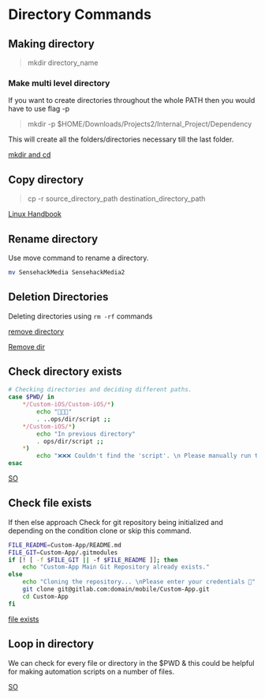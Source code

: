 # Directory Commands


## Making directory

> mkdir directory_name


### Make multi level directory

If you want to create directories throughout the whole PATH then you would have to use flag -p

> mkdir -p $HOME/Downloads/Projects2/Internal_Project/Dependency

This will create all the folders/directories necessary till the last folder.




[mkdir and cd](https://linux.101hacks.com/cd-command/mkdir-and-cd-together/)


## Copy directory

> cp -r source_directory_path destination_directory_path

[Linux Handbook](https://linuxhandbook.com/copy-directory-linux/)


## Rename directory

Use move command to rename a directory.

```bash
mv SensehackMedia SensehackMedia2
```


## Deletion Directories 

Deleting directories using `rm -rf` commands

[remove directory](https://phoenixnap.com/kb/remove-directory-linux)

[Remove dir](https://linuxize.com/post/remove-directory-linux/)

## Check directory exists


```sh
# Checking directories and deciding different paths.
case $PWD/ in
	*/Custom-iOS/Custom-iOS/*)
		echo "🚀🚀🚀"
		. ..ops/dir/script ;;
	*/Custom-iOS/*)
		echo "In previous directory"
		. ops/dir/script ;;
	*)
		echo "❌❌❌ Couldn't find the 'script'. \n Please manually run the setup script! " ;; # default case
esac
```

[SO](https://stackoverflow.com/questions/59838/how-can-i-check-if-a-directory-exists-in-a-bash-shell-script?rq=1)


## Check file exists

If then else approach
Check for git repository being initialized and depending on the condition clone or skip this command. 
```sh
FILE_README=Custom-App/README.md
FILE_GIT=Custom-App/.gitmodules
if [! [ -f $FILE_GIT || -f $FILE_README ]]; then
    echo "Custom-App Main Git Repository already exists."
else 
	echo "Cloning the repository... \nPlease enter your credentials 🔑"
	git clone git@gitlab.com:domain/mobile/Custom-App.git
	cd Custom-App
fi
```


[file exists](https://linuxize.com/post/bash-check-if-file-exists/)


## Loop in directory

We can check for every file or directory in the $PWD & this could be helpful for making automation scripts on a number of files.


[SO](https://stackoverflow.com/questions/2107945/how-to-loop-over-directories-in-linux#2108296)